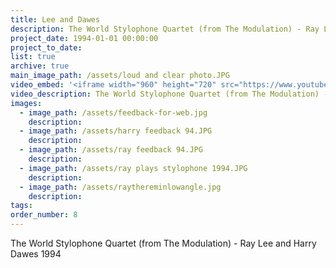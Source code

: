 ```yaml
---
title: Lee and Dawes
description: The World Stylophone Quartet (from The Modulation) - Ray Lee and Harry Dawes 1994
project_date: 1994-01-01 00:00:00
project_to_date:
list: true
archive: true
main_image_path: /assets/loud and clear photo.JPG
video_embed: '<iframe width="960" height="720" src="https://www.youtube-nocookie.com/embed/xrGZMKvnUro?rel=0" frameborder="0" allowfullscreen></iframe>'
video_description: The World Stylophone Quartet (from The Modulation) - Ray Lee and Harry Dawes 1994
images:
  - image_path: /assets/feedback-for-web.jpg
    description:
  - image_path: /assets/harry feedback 94.JPG
    description:
  - image_path: /assets/ray feedback 94.JPG
    description:
  - image_path: /assets/ray plays stylophone 1994.JPG
    description:
  - image_path: /assets/raythereminlowangle.jpg
    description:
tags:
order_number: 8
---
```

The World Stylophone Quartet (from The Modulation) - Ray Lee and Harry Dawes 1994